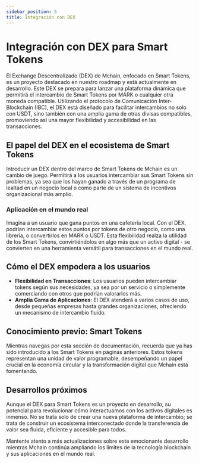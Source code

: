 ```yaml
---
sidebar_position: 5
title: Integración con DEX
---
```


# Integración con DEX para Smart Tokens

El Exchange Descentralizado (DEX) de Mchain, enfocado en Smart Tokens, es un proyecto destacado en nuestro roadmap y está actualmente en desarrollo. Este DEX se prepara para lanzar una plataforma dinámica que permitirá el intercambio de Smart Tokens por MARK o cualquier otra moneda compatible. Utilizando el protocolo de Comunicación Inter-Blockchain (IBC), el DEX está diseñado para facilitar intercambios no solo con USDT, sino también con una amplia gama de otras divisas compatibles, promoviendo así una mayor flexibilidad y accesibilidad en las transacciones.

## El papel del DEX en el ecosistema de Smart Tokens

Introducir un DEX dentro del marco de Smart Tokens de Mchain es un cambio de juego. Permitirá a los usuarios intercambiar sus Smart Tokens sin problemas, ya sea que los hayan ganado a través de un programa de lealtad en un negocio local o como parte de un sistema de incentivos organizacional más amplio.

### Aplicación en el mundo real

Imagina a un usuario que gana puntos en una cafetería local. Con el DEX, podrían intercambiar estos puntos por tokens de otro negocio, como una librería, o convertirlos en MARK o USDT. Esta flexibilidad realza la utilidad de los Smart Tokens, convirtiéndolos en algo más que un activo digital - se convierten en una herramienta versátil para transacciones en el mundo real.

## Cómo el DEX empodera a los usuarios

- **Flexibilidad en Transacciones**: Los usuarios pueden intercambiar tokens según sus necesidades, ya sea por un servicio o simplemente comerciando con otros que podrían valorarlos más.
- **Amplia Gama de Aplicaciones**: El DEX atenderá a varios casos de uso, desde pequeñas empresas hasta grandes organizaciones, ofreciendo un mecanismo de intercambio fluido.

## Conocimiento previo: Smart Tokens

Mientras navegas por esta sección de documentación, recuerda que ya has sido introducido a los Smart Tokens en páginas anteriores. Estos tokens representan una unidad de valor programable, desempeñando un papel crucial en la economía circular y la transformación digital que Mchain está fomentando.

## Desarrollos próximos

Aunque el DEX para Smart Tokens es un proyecto en desarrollo, su potencial para revolucionar cómo interactuamos con los activos digitales es inmenso. No se trata solo de crear una nueva plataforma de intercambio; se trata de construir un ecosistema interconectado donde la transferencia de valor sea fluida, eficiente y accesible para todos.

Mantente atento a más actualizaciones sobre este emocionante desarrollo mientras Mchain continúa ampliando los límites de la tecnología blockchain y sus aplicaciones en el mundo real.
